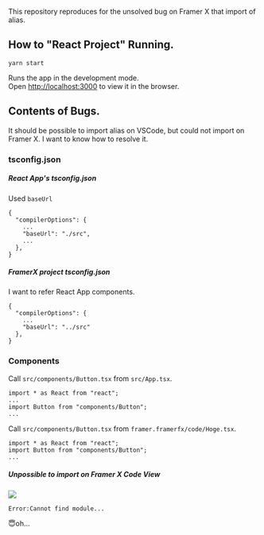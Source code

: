 This repository reproduces for the unsolved bug on Framer X that import of alias.

## How to "React Project" Running.

```
yarn start
```

Runs the app in the development mode.  
Open [http://localhost:3000](http://localhost:3000) to view it in the browser.

## Contents of Bugs.

It should be possible to import alias on VSCode, but could not import on Framer X. I want to know how to resolve it.

### tsconfig.json

##### React App's tsconfig.json

Used `baseUrl`

```
{
  "compilerOptions": {
    ...
    "baseUrl": "./src",
    ...
  },
}
```

##### FramerX project tsconfig.json

I want to refer React App components.

```
{
  "compilerOptions": {
    ...
    "baseUrl": "../src"
  },
}
```

### Components

Call `src/components/Button.tsx` from `src/App.tsx`.

```
import * as React from "react";
...
import Button from "components/Button";
...
```

Call `src/components/Button.tsx` from `framer.framerfx/code/Hoge.tsx`.

```
import * as React from "react";
import Button from "components/Button";
...
```

##### Unpossible to import on Framer X Code View

![](https://user-images.githubusercontent.com/7470763/71305915-dede8d00-241d-11ea-8af1-04af0a6e3623.png)

`Error:Cannot find module...` 

😇oh...